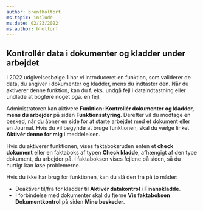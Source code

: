 ```yaml
---
author: brentholtorf
ms.topic: include
ms.date: 02/23/2022
ms.author: bholtorf
---
```

## <a name="check-data-in-documents-and-journals-while-you-work"></a>Kontrollér data i dokumenter og kladder under arbejdet

I 2022 udgivelsesbølge 1 har vi introduceret en funktion, som validerer de data, du angiver i dokumenter og kladder, mens du indtaster den. Når du aktiverer denne funktion, kan du f. eks. undgå fejl i dataindtastning eller undlade at bogføre noget pga. en fejl. 

Administratoren kan aktivere **Funktion: Kontrollér dokumenter og kladder, mens du arbejder** på siden **Funktionsstyring**. Derefter vil du modtage en besked, når du åbner en side for at starte arbejdet med et dokument eller en Journal. Hvis du vil begynde at bruge funktionen, skal du vælge linket **Aktivér denne for mig** i meddelelsen. 

Hvis du aktiverer funktionen, vises faktaboksruden enten et **check dokument** eller en faktaboks af typen **Check kladde**, afhængigt af den type dokument, du arbejder på. I faktaboksen vises fejlene på siden, så du hurtigt kan løse problemerne.

Hvis du ikke har brug for funktionen, kan du slå den fra på to måder:

* Deaktiver til/fra for kladder til **Aktivér datakontrol** i **Finanskladde**.
* I forbindelse med dokumenter skal du fjerne **Vis faktaboksen Dokumentkontrol** på siden **Mine beskeder**.
